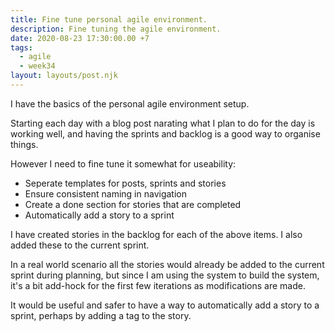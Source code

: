 ```yaml
---
title: Fine tune personal agile environment.
description: Fine tuning the agile environment.
date: 2020-08-23 17:30:00.00 +7
tags:
  - agile
  - week34
layout: layouts/post.njk
---
```

I have the basics of the personal agile environment setup.

Starting each day with a blog post narating what I plan to do for the day is working well, and having the sprints and backlog is a good way to organise things.

However I need to fine tune it somewhat for useability:

- Seperate templates for posts, sprints and stories
- Ensure consistent naming in navigation
- Create a done section for stories that are completed
- Automatically add a story to a sprint

I have created stories in the backlog for each of the above items. I also added these to the current sprint. 

In a real world scenario all the stories would already be added to the current sprint during planning, but since I am using the system to build the system, it's a bit add-hock for the first few iterations as modifications are made.

It would be useful and safer to have a way to automatically add a story to a sprint, perhaps by adding a tag to the story.